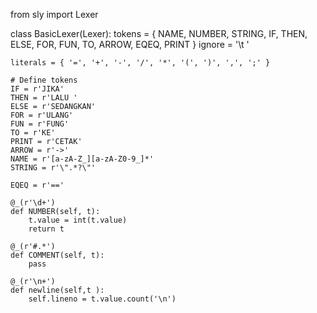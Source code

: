   
from sly import Lexer

class BasicLexer(Lexer):
    tokens = { NAME, NUMBER, STRING, IF, THEN, ELSE, FOR, FUN, TO, ARROW, EQEQ, PRINT }
    ignore = '\t '

    literals = { '=', '+', '-', '/', '*', '(', ')', ',', ';' }

    # Define tokens
    IF = r'JIKA'
    THEN = r'LALU '
    ELSE = r'SEDANGKAN'
    FOR = r'ULANG'
    FUN = r'FUNG'
    TO = r'KE'
    PRINT = r'CETAK'
    ARROW = r'->'
    NAME = r'[a-zA-Z_][a-zA-Z0-9_]*'
    STRING = r'\".*?\"'

    EQEQ = r'=='

    @_(r'\d+')
    def NUMBER(self, t):
        t.value = int(t.value)
        return t

    @_(r'#.*')
    def COMMENT(self, t):
        pass

    @_(r'\n+')
    def newline(self,t ):
        self.lineno = t.value.count('\n')
